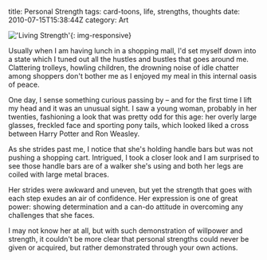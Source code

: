title: Personal Strength
tags: card-toons, life, strengths, thoughts
date: 2010-07-15T15:38:44Z
category: Art

!['Living Strength']({static}/images/2010/05/livingstrength-small.jpg){: img-responsive}

Usually when I am having lunch in a shopping mall, I'd set myself down into a state which I tuned out all the hustles and bustles that goes around me. Clattering trolleys, howling children, the drowning noise of idle chatter among shoppers don't bother me as I enjoyed my meal in this internal oasis of peace.

One day, I sense something curious passing by – and for the first time I lift my head and it was an unusual sight. I saw a young woman, probably in her twenties, fashioning a look that was pretty odd for this age: her overly large glasses, freckled face and sporting pony tails, which looked liked a cross between Harry Potter and Ron Weasley.

As she strides past me, I notice that she's holding handle bars but was not pushing a shopping cart. Intrigued, I took a closer look and I am surprised to see those handle bars are of a walker she's using and both her legs are coiled with large metal braces.

Her strides were awkward and uneven, but yet the strength that goes with each step exudes an air of confidence. Her expression is one of great power: showing determination and a can-do attitude in overcoming any challenges that she faces.

I may not know her at all, but with such demonstration of willpower and strength, it couldn't be more clear that personal strengths could never be given or acquired, but rather demonstrated through your own actions.
